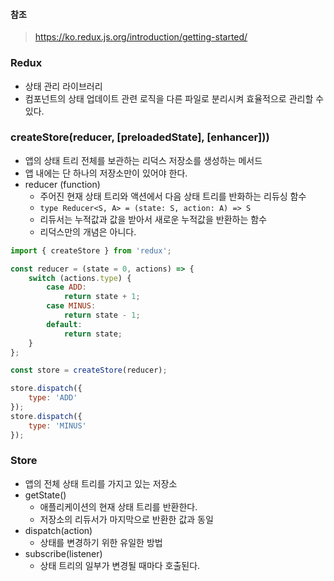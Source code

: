 #### 참조
> https://ko.redux.js.org/introduction/getting-started/

### Redux
* 상태 관리 라이브러리
* 컴포넌트의 상태 업데이트 관련 로직을 다른 파일로 분리시켜 효율적으로 관리할 수 있다.

### createStore(reducer, [preloadedState], [enhancer]))
* 앱의 상태 트리 전체를 보관하는 리덕스 저장소를 생성하는 메서드
* 앱 내에는 단 하나의 저장소만이 있어야 한다.
* reducer (function)
  * 주어진 현재 상태 트리와 액션에서 다음 상태 트리를 반화하는 리듀싱 함수
  * ```type Reducer<S, A> = (state: S, action: A) => S```
  * 리듀서는 누적값과 값을 받아서 새로운 누적값을 반환하는 함수
  * 리덕스만의 개념은 아니다.
```javascript
import { createStore } from 'redux';

const reducer = (state = 0, actions) => {
    switch (actions.type) {
        case ADD:
            return state + 1;
        case MINUS:
            return state - 1;
        default:
            return state;
    }
};

const store = createStore(reducer);

store.dispatch({
    type: 'ADD'
});
store.dispatch({
    type: 'MINUS'
});
```
### Store
* 앱의 전체 상태 트리를 가지고 있는 저장소
* getState()
  * 애플리케이션의 현재 상태 트리를 반환한다.
  * 저장소의 리듀서가 마지막으로 반환한 값과 동일
* dispatch(action)
  * 상태를 변경하기 위한 유일한 방법
* subscribe(listener)
  * 상태 트리의 일부가 변경될 때마다 호출된다.
